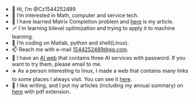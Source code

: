 - 👋 Hi, I’m @Cz1544252489
- 👀 I’m interested in Math, computer and service tech.
- 🌱 I have learned Matrix Completion problem and [here](https://file.cz123.top/2Matrix_Completion/Low-Rank%20Matrix%20Completion%20via%20QR-Based%20Retraction%20on%20manifold.pdf) is my article.
- 🩹 I`m learning bilevel optimization and trying to apply it to machine learning.
- 💞️ I’m coding on Matlab, python and shell(Linux).
- 📫 Reach me with e-mail 1544252489@qq.com.
- 🚡 I have an [AI web](https://hp.cz123.top/AI.html) that contains three AI services with password. If you want to try them, please email to me.
- ✈️ As a person interesting to linux, I made a web that contains many links to some places I always visit. You can see it [here](https://hp.cz123.top).
- 🍎 I like writing, and I put my articles (including my annual summary) on [here](https://file.cz123.top/8Writing/) with pdf extension.

<!---
Cz1544252489/Cz1544252489 is a ✨ special ✨ repository because its `README.md` (this file) appears on your GitHub profile.
You can click the Preview link to take a look at your changes.
--->
